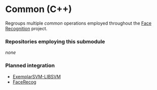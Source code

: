 # Common (C++) #

Regroups multiple *common* operations employed throughout the [Face Recognition](https://bitbucket.org/account/user/KenjiKyoTeam/projects/FR) project.

### Repositories employing this submodule ###

*none*

### Planned integration ###

* [ExemplarSVM-LIBSVM](https://bitbucket.org/KenjiKyoTeam/exemplarsvm-libsvm.git)
* [FaceRecog](https://bitbucket.org/snjohnston/facerecog.git)
